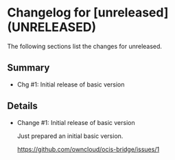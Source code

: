 # Changelog for [unreleased] (UNRELEASED)

The following sections list the changes for unreleased.

## Summary

 * Chg #1: Initial release of basic version

## Details

 * Change #1: Initial release of basic version

   Just prepared an initial basic version.

   https://github.com/owncloud/ocis-bridge/issues/1


